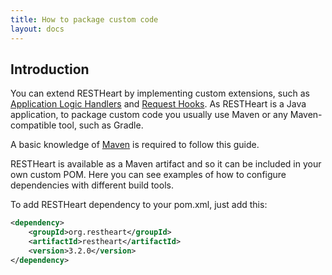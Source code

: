```yaml
---
title: How to package custom code
layout: docs
---
```


## Introduction

You can extend RESTHeart by implementing custom extensions, such as
[Application Logic Handlers](Application_Logic) and [Request
Hooks](Request_Hooks). As RESTHeart is a Java application, to package
custom code you usually use Maven or any Maven-compatible tool, such as
Gradle.

A basic knowledge of [Maven](https://maven.apache.org) is required to
follow this guide.

RESTHeart is available as a Maven artifact and so it can be included in
your own custom POM. Here you can see examples of how to configure
dependencies with different build tools.

To add RESTHeart dependency to your pom.xml, just add this:

``` xml
<dependency>
    <groupId>org.restheart</groupId>
    <artifactId>restheart</artifactId>
    <version>3.2.0</version>
</dependency>
```